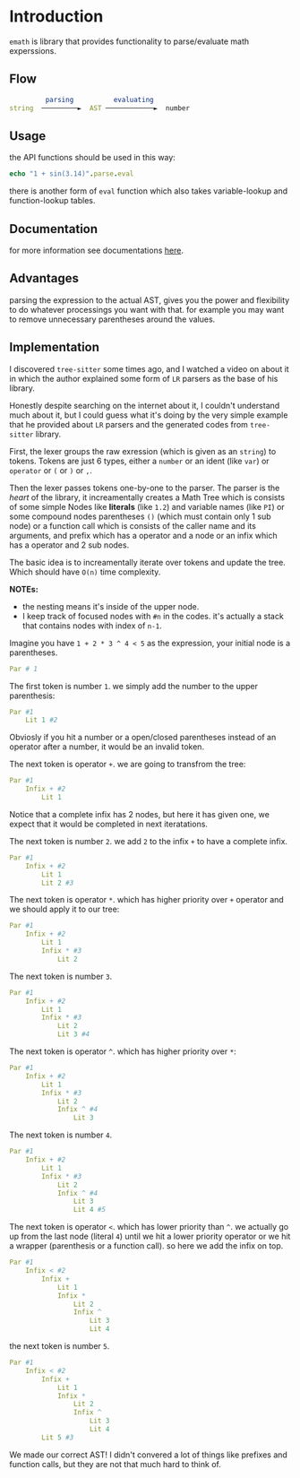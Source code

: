 # Introduction
`emath` is library that provides functionality to parse/evaluate math experssions.

## Flow
```nim
         parsing          evaluating          
string  ─────────►  AST ────────────►  number
```

## Usage
the API functions should be used in this way:
```nim
echo "1 + sin(3.14)".parse.eval
```

there is another form of `eval` function which also takes variable-lookup and function-lookup tables.

## Documentation
for more information see documentations [here](https://hamidb80.github.io/emath/).

## Advantages
parsing the expression to the actual AST, gives you the power and flexibility to do whatever processings you want with that. for example you may want to remove unnecessary parentheses around the values.

## Implementation
I discovered `tree-sitter` some times ago, and I watched a video on about it in which the author explained some form of `LR` parsers as the base of his library.

Honestly despite searching on the internet about it, I couldn't understand much about it, but I could guess what it's doing by the very simple example that he provided about `LR` parsers and the generated codes from `tree-sitter` library.


First, the lexer groups the raw exression (which is given as an `string`) to tokens. Tokens are just 6 types, either a `number` or an ident (like `var`) or `operator` or `(` or `)` or `,`.

Then the lexer passes tokens one-by-one to the parser. The parser is the *heart* of the library, it increamentally creates a Math Tree which is consists of some simple Nodes like **literals** (like `1.2`) and variable names (like `PI`) or some compound nodes parentheses `()` (which must contain only 1 sub node) or a function call which is consists of the caller name and its arguments, and prefix which has a operator and a node or an infix which has a operator and 2 sub nodes.

The basic idea is to increamentally iterate over tokens and update the tree. Which should have `O(n)` time complexity.


**NOTEs:** 
- the nesting means it's inside of the upper node.
- I keep track of focused nodes with `#n` in the codes. it's actually a stack that contains nodes with index of `n-1`.

Imagine you have `1 + 2 * 3 ^ 4 < 5` as the expression, your initial node is a parentheses.
```nim
Par # 1
```

The first token is number `1`. we simply add the number to the upper parenthesis:
```nim
Par #1
    Lit 1 #2
```

Obviosly if you hit a number or a open/closed parentheses instead of an operator after a number, it would be an invalid token.

The next token is operator `+`. we are going to transfrom the tree:

```nim
Par #1
    Infix + #2
        Lit 1
```

Notice that a complete infix has 2 nodes, but here it has given one, we expect that it would be completed in next iteratations.

The next token is number `2`. we add `2` to the infix `+` to have a complete infix.

```nim
Par #1
    Infix + #2
        Lit 1
        Lit 2 #3
```

The next token is operator `*`. which has higher priority over `+` operator and we should apply it to our tree:


```nim
Par #1
    Infix + #2
        Lit 1 
        Infix * #3
            Lit 2
```

The next token is number `3`.

```nim
Par #1
    Infix + #2
        Lit 1 
        Infix * #3
            Lit 2 
            Lit 3 #4
```

The next token is operator `^`. which has higher priority over `*`:

```nim
Par #1
    Infix + #2
        Lit 1 
        Infix * #3
            Lit 2 
            Infix ^ #4
                Lit 3
```

The next token is number `4`.

```nim
Par #1
    Infix + #2
        Lit 1 
        Infix * #3
            Lit 2 
            Infix ^ #4
                Lit 3
                Lit 4 #5
```

The next token is operator `<`. which has lower priority than `^`. we actually go up from the last node (literal `4`) until we hit a lower priority operator or we hit a wrapper (parenthesis or a function call). so here we add the infix on top.


```nim
Par #1
    Infix < #2
        Infix +
            Lit 1 
            Infix *
                Lit 2 
                Infix ^
                    Lit 3
                    Lit 4
```

the next token is number `5`.


```nim
Par #1
    Infix < #2
        Infix +
            Lit 1 
            Infix *
                Lit 2 
                Infix ^
                    Lit 3
                    Lit 4
        Lit 5 #3
```

We made our correct AST! I didn't convered a lot of things like prefixes and function calls, but they are not that much hard to think of.
